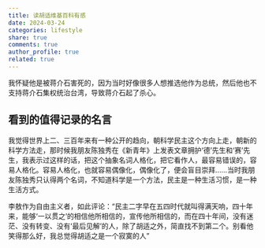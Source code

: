 ```yaml
---
title: 读胡适维基百科有感
date: 2024-03-24
categories: lifestyle
share: true
comments: true
author_profile: true
related: true
---
```


我怀疑他是被蒋介石害死的，因为当时好像很多人想推选他作为总统，然后他也不支持蒋介石集权统治台湾，导致蒋介石起了杀心。

## 看到的值得记录的名言

我觉得世界上二、三百年来有一种公开的趋向，朝科学民主这个方向上走，朝新的科学方法走，那时候我朋友陈独秀在《新青年》上发表文章拥护‘德’先生和‘赛’先生，我表示过这样的话，把这个抽象名词人格化，把它看作人，最容易错误的，容易人格化。容易人格化，也就容易偶像化，偶像化了，便会盲目崇拜……当时我朋友陈独秀只认得两个名词，不知道科学是一个方法，民主是一种生活习惯，是一种生活方式。

李敖作为自由主义者，如此评论：“民主二字早在五四时代就叫得满天响，四十年来，能够‘一以贯之’的相信他所相信的，宣传他所相信的，而在四十年间，没有迷茫、没有转变、没有‘最后见解’的人，除了胡适之外，简直找不到第二个。别看他笑得那么好，我总觉得胡适之是一个寂寞的人”
